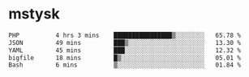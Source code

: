 # mstysk

<!--START_SECTION:waka-->

```txt
PHP          4 hrs 3 mins    ████████████████▒░░░░░░░░   65.78 %
JSON         49 mins         ███▒░░░░░░░░░░░░░░░░░░░░░   13.30 %
YAML         45 mins         ███░░░░░░░░░░░░░░░░░░░░░░   12.32 %
bigfile      18 mins         █▒░░░░░░░░░░░░░░░░░░░░░░░   05.01 %
Bash         6 mins          ▒░░░░░░░░░░░░░░░░░░░░░░░░   01.84 %
```

<!--END_SECTION:waka-->
